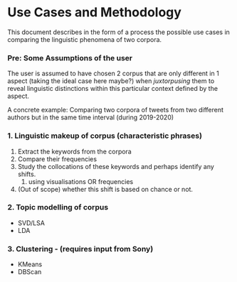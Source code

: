 # Use Cases and Methodology

This document describes in the form of a process the possible use cases in comparing
the linguistic phenomena of two corpora.

### Pre: Some Assumptions of the user

The user is assumed to have chosen 2 corpus that are only different in 1 aspect (taking the ideal case here maybe?)
when *juxtorpusing* them to reveal linguistic distinctions within this particular context defined by the aspect.

A concrete example:
Comparing two corpora of tweets from two different authors but in the same time interval (during 2019-2020)

### 1. Linguistic makeup of corpus (characteristic phrases)

1. Extract the keywords from the corpora
2. Compare their frequencies
3. Study the collocations of these keywords and perhaps identify any shifts.
    1. using visualisations OR frequencies
4. (Out of scope) whether this shift is based on chance or not.

### 2. Topic modelling of corpus
* SVD/LSA
* LDA

### 3. Clustering - (requires input from Sony)
* KMeans
* DBScan